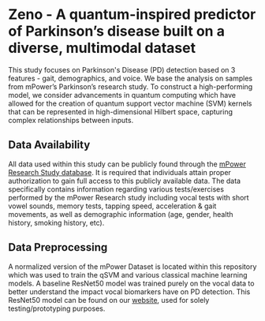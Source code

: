 # Zeno - A quantum-inspired predictor of Parkinson’s disease built on a diverse, multimodal dataset

This study focuses on Parkinson's Disease (PD) detection based on 3 features - gait, demographics, and voice. 
We base the analysis on samples from mPower’s Parkinson’s research study. 
To construct a high-performing model, we consider advancements in quantum computing which have allowed for the creation of quantum support vector machine (SVM) kernels that can be represented in high-dimensional Hilbert space, capturing complex relationships between inputs.

## Data Availability 
All data used within this study can be publicly found through the [mPower Research Study database](https://www.synapse.org/Synapse:syn4993293/wiki/247859).
It is required that individuals attain proper authorization to gain full access to this publicly available data.
The data specifically contains information regarding various tests/exercises performed by the mPower Research study including vocal tests with short vowel sounds, memory tests, tapping speed, acceleration & gait movements, as well as demographic information (age, gender, health history, smoking history, etc). 

## Data Preprocessing
A normalized version of the mPower Dataset is located within this repository which was used to train the qSVM and various classical machine learning models. 
A baseline ResNet50 model was trained purely on the vocal data to better understand the impact vocal biomarkers have on PD detection. This ResNet50 model can be found on our [website](https://redevs-zeno.vercel.app/), used for solely testing/prototyping purposes. 
